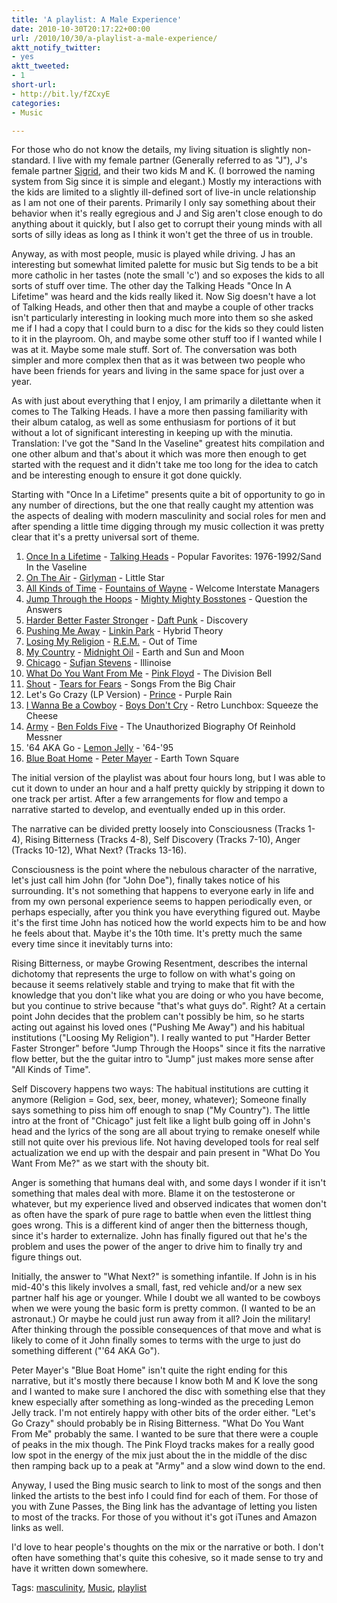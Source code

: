 ```yaml
---
title: 'A playlist: A Male Experience'
date: 2010-10-30T20:17:22+00:00
url: /2010/10/30/a-playlist-a-male-experience/
aktt_notify_twitter:
- yes
aktt_tweeted:
- 1
short-url:
- http://bit.ly/fZCxyE
categories:
- Music

---
```

<div class='microid-mailto+http:sha1:c6a6a1a111f56f67cd708958b95577161392f799'>

For those who do not know the details, my living situation is slightly non-standard. I live with my female partner (Generally referred to as "J"), J's female partner <a href="http://sigridellis.wordpress.com/">Sigrid</a>, and their two kids M and K. (I borrowed the naming system from Sig since it is simple and elegant.) Mostly my interactions with the kids are limited to a slightly ill-defined sort of live-in uncle relationship as I am not one of their parents. Primarily I only say something about their behavior when it's really egregious and J and Sig aren't close enough to do anything about it quickly, but I also get to corrupt their young minds with all sorts of silly ideas as long as I think it won't get the three of us in trouble.

Anyway, as with most people, music is played while driving. J has an interesting but somewhat limited palette for music but Sig tends to be a bit more catholic in her tastes (note the small 'c') and so exposes the kids to all sorts of stuff over time. The other day the Talking Heads "Once In A Lifetime" was heard and the kids really liked it. Now Sig doesn't have a lot of Talking Heads, and other then that and maybe a couple of other tracks isn't particularly interesting in looking much more into them so she asked me if I had a copy that I could burn to a disc for the kids so they could listen to it in the playroom. Oh, and maybe some other stuff too if I wanted while I was at it. Maybe some male stuff. Sort of. The conversation was both simpler and more complex then that as it was between two people who have been friends for years and living in the same space for just over a year.

As with just about everything that I enjoy, I am primarily a dilettante when it comes to The Talking Heads. I have a more then passing familiarity with their album catalog, as well as some enthusiasm for portions of it but without a lot of significant interesting in keeping up with the minutia. Translation: I've got the "Sand In the Vaseline" greatest hits compilation and one other album and that's about it which was more then enough to get started with the request and it didn't take me too long for the idea to catch and be interesting enough to ensure it got done quickly.

Starting with "Once In a Lifetime" presents quite a bit of opportunity to go in any number of directions, but the one that really caught my attention was the aspects of dealing with modern masculinity and social roles for men and after spending a little time digging through my music collection it was pretty clear that it's a pretty universal sort of theme.
<ol>
<li>
<a href="http://www.bing.com/music/songs/search?q=Talking+Heads+Once+In+a+Lifetime">Once In a Lifetime</a> - <a href="http://en.wikipedia.org/wiki/Talking_Heads">Talking Heads</a> - Popular Favorites: 1976-1992/Sand In the Vaseline
</li>
<li>
<a href="http://www.bing.com/music/songs/search?q=Girlyman&#038;go=&#038;form=DTPMUS">On The Air</a> - <a href="http://www.girlyman.com/">Girlyman</a> - Little Star
</li>
<li>
<a href="http://www.bing.com/music/songs/search?q=Fountains+of+Wayne+All+Kinds+of+Time">All Kinds of Time</a> - <a href="http://www.fountainsofwayne.com/">Fountains of Wayne</a> - Welcome Interstate Managers
</li>
<li>
<a href="http://www.bing.com/music/songs/search?q=mighty+mighty+bosstones+Jump+Through+The+Hoops">Jump Through the Hoops</a> - <a href=http://www.bosstonesmusic.com">Mighty Mighty Bosstones</a> - Question the Answers
</li>
<li>
<a href="http://www.bing.com/music/songs/search?q=daft+punk+harder+better+faster+stronger">Harder Better Faster Stronger</a> - <a href="http://www.daftpunk.com">Daft Punk</a> - Discovery
</li>
<li>
<a href="http://www.bing.com/music/songs/search?q=linkin+park+pushing+me+away">Pushing Me Away</a> - <a href="www.linkinpark.com">Linkin Park</a> - Hybrid Theory
</li>
<li>
<a href="http://www.bing.com/music/songs/search?q=rem+losing+my+religion">Losing My Religion</a> - <a href="http://www.remhq.com">R.E.M.</a> - Out of Time
</li>
<li>
<a href="http://www.bing.com/music/songs/search?q=Midnight+oil+my+country">My Country</a> - <a href="http://www.midnightoil.com">Midnight Oil</a> - Earth and Sun and Moon
</li>
<li>
<a href="http://www.bing.com/music/songs/search?q=Sufjan+Stevens+chicago">Chicago</a> - <a href="http://www.sufjan.com">Sufjan Stevens</a> - Illinoise
</li>
<li>
<a href="http://www.bing.com/music/songs/search?q=pink+floyd+what+do+you+want+from+me">What Do You Want From Me</a> - <a href="www.pinkfloyd.com">Pink Floyd</a> - The Division Bell
</li>
<li>
<a href="http://www.bing.com/music/songs/search?q=Tears+for+Fears+Shout">Shout</a> - <a href="http://en.wikipedia.org/wiki/Tears_for_Fears">Tears for Fears</a> - Songs From the Big Chair
</li>
<li>
Let's Go Crazy (LP Version) - <a href="http://en.wikipedia.org/wiki/Prince_(musician)">Prince</a> - Purple Rain
</li>
<li>
<a href="http://www.bing.com/music/songs/search?q=Boys+Don't+Cry+I+Wanna+Be+a+cowboy">I Wanna Be a Cowboy</a> - <a href="http://www.boysdontcry.net">Boys Don't Cry</a> - Retro Lunchbox: Squeeze the Cheese
</li>
<li>
<a href="http://www.bing.com/music/songs/search?q=Ben+Folds+Five+Army">Army</a> - <a href="http://www.benfoldsfive.com">Ben Folds Five</a> - The Unauthorized Biography Of Reinhold Messner
</li>
<li>
'64 AKA Go - <a href="http://www.lemonjelly.ky">Lemon Jelly</a> - '64-'95
</li>
<li>
<a href="http://www.bing.com/music/songs/search?q=Peter+Mayer+blue+boat+home+earth+town+square">Blue Boat Home</a> - <a href="http://www.petermayer.net">Peter Mayer</a> - Earth Town Square
</li>
</ol>
The initial version of the playlist was about four hours long, but I was able to cut it down to under an hour and a half pretty quickly by stripping it down to one track per artist. After a few arrangements for flow and tempo a narrative started to develop, and eventually ended up in this order.

The narrative can be divided pretty loosely into Consciousness (Tracks 1-4), Rising Bitterness (Tracks 4-8), Self Discovery (Tracks 7-10), Anger (Tracks 10-12), What Next? (Tracks 13-16).

Consciousness is the point where the nebulous character of the narrative, let's just call him John (for "John Doe"), finally takes notice of his surrounding. It's not something that happens to everyone early in life and from my own personal experience seems to happen periodically even, or perhaps especially, after you think you have everything figured out. Maybe it's the first time John has noticed how the world expects him to be and how he feels about that. Maybe it's the 10th time. It's pretty much the same every time since it inevitably turns into:

Rising Bitterness, or maybe Growing Resentment, describes the internal dichotomy that represents the urge to follow on with what's going on because it seems relatively stable and trying to make that fit with the knowledge that you don't like what you are doing or who you have become, but you continue to strive because "that's what guys do". Right? At a certain point John decides that the problem can't possibly be him, so he starts acting out against his loved ones ("Pushing Me Away") and his habitual institutions ("Loosing My Religion"). I really wanted to put "Harder Better Faster Stronger" before "Jump Through the Hoops" since it fits the narrative flow better, but the the guitar intro to "Jump" just makes more sense after "All Kinds of Time".

Self Discovery happens two ways: The habitual institutions are cutting it anymore (Religion = God, sex, beer, money, whatever); Someone finally says something to piss him off enough to snap ("My Country"). The little intro at the front of "Chicago" just felt like a light bulb going off in John's head and the lyrics of the song are all about trying to remake oneself while still not quite over his previous life. Not having developed tools for real self actualization we end up with the despair and pain present in "What Do You Want From Me?" as we start with the shouty bit.

Anger is something that humans deal with, and some days I wonder if it isn't something that males deal with more. Blame it on the testosterone or whatever, but my experience lived and observed indicates that women don't as often have the spark of pure rage to battle when even the littlest thing goes wrong. This is a different kind of anger then the bitterness though, since it's harder to externalize. John has finally figured out that he's the problem and uses the power of the anger to drive him to finally try and figure things out.

Initially, the answer to "What Next?" is something infantile. If John is in his mid-40's this likely involves a small, fast, red vehicle and/or a new sex partner half his age or younger. While I doubt we all wanted to be cowboys when we were young the basic form is pretty common. (I wanted to be an astronaut.) Or maybe he could just run away from it all? Join the military! After thinking through the possible consequences of that move and what is likely to come of it John finally somes to terms with the urge to just do something different ("'64 AKA Go").

Peter Mayer's "Blue Boat Home" isn't quite the right ending for this narrative, but it's mostly there because I know both M and K love the song and I wanted to make sure I anchored the disc with something else that they knew especially after something as long-winded as the preceding Lemon Jelly track. I'm not entirely happy with other bits of the order either. "Let's Go Crazy" should probably be in Rising Bitterness. "What Do You Want From Me" probably the same. I wanted to be sure that there were a couple of peaks in the mix though. The Pink Floyd tracks makes for a really good low spot in the energy of the mix just about the in the middle of the disc then ramping back up to a peak at "Army" and a slow wind down to the end.

Anyway, I used the Bing music search to link to most of the songs and then linked the artists to the best info I could find for each of them. For those of you with Zune Passes, the Bing link has the advantage of letting you listen to most of the tracks. For those of you without it's got iTunes and Amazon links as well.

I'd love to hear people's thoughts on the mix or the narrative or both. I don't often have something that's quite this cohesive, so it made sense to try and have it written down somewhere.

</div>

<div class="st-post-tags">
Tags: <a href="http://www.cavort.org/tag/masculinity/" title="masculinity" rel="tag">masculinity</a>, <a href="http://www.cavort.org/tag/music/" title="Music" rel="tag">Music</a>, <a href="http://www.cavort.org/tag/playlist/" title="playlist" rel="tag">playlist</a><br />
</div>